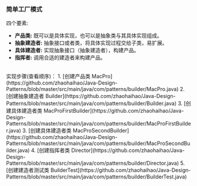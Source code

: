 ### 简单工厂模式
四个要素:<br />
* **产品类:** 既可以是具体实现，也可以是抽象类与其具体实现组成。
* **抽象建造者:** 抽象接口或者类，将具体实现过程交给子类，易扩展。
* **具体建造者:** 实现抽象接口（抽象建造者），构建产品。
* **指挥者:** 调用合适的建造者来构建产品。
<br />
实现步骤(查看顺序)：
 1. [创建产品类 MacPro](https://github.com/zhaohaihao/Java-Design-Patterns/blob/master/src/main/java/com/patterns/builder/MacPro.java)
 2. [创建抽象建造者 Builder](https://github.com/zhaohaihao/Java-Design-Patterns/blob/master/src/main/java/com/patterns/builder/Builder.java)
 3. [创建具体建造者类 MacProFirstBuilder](https://github.com/zhaohaihao/Java-Design-Patterns/blob/master/src/main/java/com/patterns/builder/MacProFirstBuilder.java)
 3. [创建具体建造者类 MacProSecondBuilder](https://github.com/zhaohaihao/Java-Design-Patterns/blob/master/src/main/java/com/patterns/builder/MacProSecondBuilder.java)
 4. [创建指挥者类 Director](https://github.com/zhaohaihao/Java-Design-Patterns/blob/master/src/main/java/com/patterns/builder/Director.java)
 5. [创建建造者测试类 BuilderTest](https://github.com/zhaohaihao/Java-Design-Patterns/blob/master/src/main/java/com/patterns/builder/BuilderTest.java)